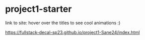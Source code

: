 # project1-starter

link to site: 
hover over the titles to see cool animations :)

https://fullstack-decal-sp23.github.io/project1-Sane24/index.html
